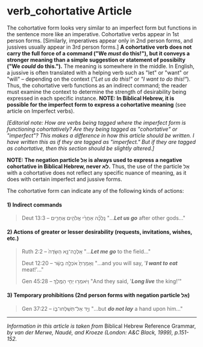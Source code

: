 # verb_cohortative Article
The cohortative form looks very similar to an imperfect form but functions in the sentence more like an imperative.  Cohortative verbs appear in 1st person forms.  [Similarly, imperatives appear only in 2nd person forms, and jussives usually appear in 3rd person forms.]  **A cohortative verb does not carry the full force of a command ("We *must* do this!"), but it conveys a stronger meaning than a simple suggestion or statement of possibilty ("We *could* do this.").**  The meaning is somewhere in the middle.  In English, a jussive is often translated with a helping verb such as "let" or "want" or "will" – depending on the context (*"Let us do this!"* or *"I want to do this!"*).  Thus, the cohortative verb functions as an indirect command; the reader must examine the context to determine the strength of desirability being expressed in each specific instance.  **NOTE: In Biblical Hebrew, it is possible for the imperfect form to express a cohortative meaning** (see article on Imperfect verbs).

*[Editorial note: How are verbs being tagged where the imperfect form is functioning cohortatively?  Are they being tagged as "cohortative" or "imperfect"?  This makes a difference in how this article should be written.  I have written this as if they are tagged as "imperfect."  But if they are tagged as cohortative, then this section should be slightly altered.]*

**NOTE: The negation particle אַל is always used to express a negative cohortative in Biblical Hebrew, never לֹא.**  Thus, the use of the particle אַל with a cohortative does not reflect any specific nuance of meaning, as it does with certain imperfect and jussive forms.


The cohortative form can indicate any of the following kinds of actions:

#### 1) Indirect commands

> Deut 13:3 –  נֵֽלְכָ֞ה אַחֲרֵ֨י אֱלֹהִ֧ים אֲחֵרִ֛ים  "...***Let us go*** after other gods..."
 
#### 2) Actions of greater or lesser desirability (requests, invitations, wishes, etc.)

> Ruth 2:2 – אֵֽלְכָה־נָּ֤א הַשָּׂדֶה֙  "...***Let me go*** to the field..."
> 
> Deut 12:20 – וְאָמַרְתָּ֙ אֹכְלָ֣ה בָשָׂ֔ר "...and you will say, '***I want to eat*** meat!'..."
> 
> Gen 45:28 – וַיֹּאמְר֖וּ יְחִ֥י הַמֶּֽלֶךְ׃ "And they said, '***Long live*** the king!'"
> 

#### 3) Temporary prohibitions (2nd person forms with negation particle אַל)

> Gen 37:22 –  וְיָ֖ד אַל־תִּשְׁלְחוּ־ב֑וֹ  "...but ***do not lay*** a hand upon him..."


----------------------------------

*Information in this article is taken from* Biblical Hebrew Reference Grammar, *by van der Merwe, Naudé, and Kroeze (London: A&C Black, 1999), p.151-152.*